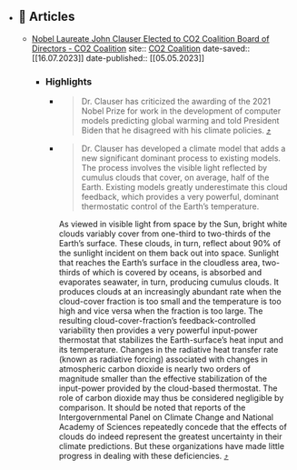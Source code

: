 - ## 🔖 Articles
	- [Nobel Laureate John Clauser Elected to CO2 Coalition Board of Directors - CO2 Coalition](https://omnivore.app/me/nobel-laureate-john-clauser-elected-to-co-2-coalition-board-of-d-1895d38ddc8)
	  site:: [CO2 Coalition](https://co2coalition.org/publications/nobel-laureate-john-clauser-elected-to-co2-coalition-board-of-directors)
	  date-saved:: [[16.07.2023]]
	  date-published:: [[05.05.2023]]
		- ### Highlights
			- > Dr. Clauser has criticized the awarding of the 2021 Nobel Prize for work in the development of computer models predicting global warming and told President Biden that he disagreed with his climate policies. [⤴️](https://omnivore.app/me/nobel-laureate-john-clauser-elected-to-co-2-coalition-board-of-d-1895d38ddc8#b4dc84ca-7feb-4cbb-a1a0-94c3a70c4dba)
			- > Dr. Clauser has developed a climate model that adds a new significant dominant process to existing models. The process involves the visible light reflected by cumulus clouds that cover, on average, half of the Earth. Existing models greatly underestimate this cloud feedback, which provides a very powerful, dominant thermostatic control of the Earth’s temperature.
			  > 
			  As viewed in visible light from space by the Sun, bright white clouds variably cover from one-third to two-thirds of the Earth’s surface. These clouds, in turn, reflect about 90% of the sunlight incident on them back out into space. Sunlight that reaches the Earth’s surface in the cloudless area, two-thirds of which is covered by oceans, is absorbed and evaporates seawater, in turn, producing cumulus clouds. It produces clouds at an increasingly abundant rate when the cloud-cover fraction is too small and the temperature is too high and vice versa when the fraction is too large. The resulting cloud-cover-fraction’s feedback-controlled variability then provides a very powerful input-power thermostat that stabilizes the Earth-surface’s heat input and its temperature. Changes in the radiative heat transfer rate (known as radiative forcing) associated with changes in atmospheric carbon dioxide is nearly two orders of magnitude smaller than the effective stabilization of the input-power provided by the cloud-based thermostat. The role of carbon dioxide may thus be considered negligible by comparison. It should be noted that reports of the Intergovernmental Panel on Climate Change and National Academy of Sciences repeatedly concede that the effects of clouds do indeed represent the greatest uncertainty in their climate predictions. But these organizations have made little progress in dealing with these deficiencies. [⤴️](https://omnivore.app/me/nobel-laureate-john-clauser-elected-to-co-2-coalition-board-of-d-1895d38ddc8#3a046cc4-2b1e-4b9a-bd4e-9d8441694be8)